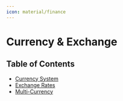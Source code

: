 ```yaml
---
icon: material/finance
---
```

# Currency & Exchange

## Table of Contents

- [Currency System](currency-system.md)
- [Exchange Rates](exchange-rates.md)
- [Multi-Currency](multi-currency.md)
